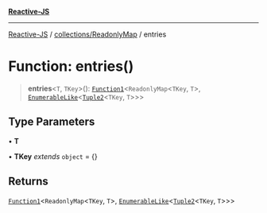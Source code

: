 [**Reactive-JS**](../../../README.md)

***

[Reactive-JS](../../../README.md) / [collections/ReadonlyMap](../README.md) / entries

# Function: entries()

> **entries**\<`T`, `TKey`\>(): [`Function1`](../../../functions/type-aliases/Function1.md)\<`ReadonlyMap`\<`TKey`, `T`\>, [`EnumerableLike`](../../interfaces/EnumerableLike.md)\<[`Tuple2`](../../../functions/type-aliases/Tuple2.md)\<`TKey`, `T`\>\>\>

## Type Parameters

• **T**

• **TKey** *extends* `object` = \{\}

## Returns

[`Function1`](../../../functions/type-aliases/Function1.md)\<`ReadonlyMap`\<`TKey`, `T`\>, [`EnumerableLike`](../../interfaces/EnumerableLike.md)\<[`Tuple2`](../../../functions/type-aliases/Tuple2.md)\<`TKey`, `T`\>\>\>
